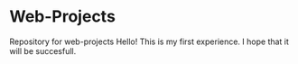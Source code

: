 # Web-Projects
Repository for web-projects
Hello! This is my first experience. I hope that it will be succesfull. 
